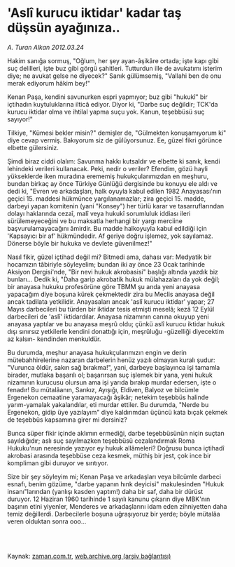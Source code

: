 # 'Aslî kurucu iktidar' kadar taş düşsün ayağınıza..

*A. Turan Alkan 2012.03.24*

<td class="columnist-detail">
<p>Hakim sanığa sormuş, "Oğlum, her şey ayan-âşikâre ortada; işte kapı gibi suç delilleri, işte buz gibi görgü şahitleri. Tutturdun ille de avukatımı isterim diye; ne avukat gelse ne diyecek?" Sanık gülümsemiş, "Vallahi ben de onu merak ediyorum hâkim bey!"</p>
<p>
<div id="haberMetinDiv">
<p>Kenan Paşa, kendini savunurken espri yapmıyor; buz gibi "hukukî" bir içtihadın kuytuluklarına ilticâ ediyor. Diyor ki, "Darbe suç değildir; TCK'da kurucu iktidar olma ve ihtilal yapma suçu yok. Kanun, teşebbüsü suç sayıyor!"
<p>Tilkiye, "Kümesi bekler misin?" demişler de, "Gülmekten konuşamıyorum ki" diye cevap vermiş. Bakıyorum siz de gülüyorsunuz. Ee, güzel fikri görünce elbette gülersiniz.
<p>Şimdi biraz ciddi olalım: Savunma hakkı kutsaldır ve elbette ki sanık, kendi lehindeki verileri kullanacak. Peki, nedir o veriler? Efendim, gözü hayli yükseklerde iken muradına erememiş hukukçularımızdan en meşhuru, bundan birkaç ay önce Türkiye Günlüğü dergisinde bu konuyu ele aldı ve dedi ki, "Evren ve arkadaşları, halk oyuyla kabul edilen 1982 Anayasası'nın geçici 15. maddesi hükmünce yargılanamazlar; zira geçici 15. madde, darbeyi yapan komitenin (yani "Konsey") her türlü karar ve tasarruflarından dolayı haklarında cezaî, malî veya hukukî sorumluluk iddiası ileri sürülemeyeceğini ve bu maksatla herhangi bir yargı merciine başvurulamayacağını âmirdir. Bu madde halkoyuyla kabul edildiği için 'Kapsayıcı bir af' hükmündedir. Af geriye doğru işlemez, yok sayılamaz. Dönerse böyle bir hukuka ve devlete güvenilmez!"
<p>Nasıl fikir, güzel içtihad değil mi? Bitmedi ama, dahası var: Medyatik bir hocamızın tâbiriyle söyleyelim; bundan iki ay önce 23 Ocak tarihinde Aksiyon Dergisi'nde, "Bir nevi hukuk akrobasisi" başlığı altında yazdık biz bunları... Dedik ki, "Daha garip akrobatik hukuk mülahazaları da yok değil; bir anayasa hukuku profesörüne göre TBMM şu anda yeni anayasa yapacağım diye boşuna kürek çekmektedir zira bu Meclis anayasa değil ancak tadilata yetkilidir. Anayasaları ancak 'aslî kurucu iktidar' yapar; 27 Mayıs darbecileri bu türden bir iktidar tesis etmişti meselâ; kezâ 12 Eylül darbecileri de 'aslî' iktidardılar. Anayasa nizamının canına okuyup yeni anayasa yaptılar ve bu anayasa meşrû oldu; çünkü aslî kurucu iktidar hukuk dışı sınırsız yetkilerle kendini donattığı için, meşrûluğu -güzelliği diyecektim az kalsın- kendinden menkuldür.
<p>Bu durumda, meşhur anayasa hukukçularımızın engin ve derin mütebahhirelerine nazaran darbelerin henüz yazılı olmayan kuralı şudur: "Vurunca öldür, sakın sağ bırakma!", yani, darbeye başlayınca işi tamamla birader, mutlaka başarılı ol; başarırsan suç işlemek bir yana, yeni hukuk nizamının kurucusu olursun ama işi yarıda bırakıp murdar edersen, işte o fenadır! Bu mütalâanın, Sarıkız, Ayışığı, Eldiven, Balyoz ve bilcümle Ergenekon cemaatine yaramayacağı âşikâr; netekim teşebbüs halinde yarım-yamalak yakalandılar, eti murdar ettiler. Bu durumda, "Nerde bu Ergenekon, gidip üye yazılayım" diye kaldırımdan üçüncü kata bıçak çekmek de teşebbüs kapsamına girer mi dersiniz?
<p>Bunca süper fikir içinde aklımın ermediği, darbe teşebbüsünün niçin suçtan sayıldığıdır; aslı suç sayılmazken teşebbüsü cezalandırmak Roma Hukuku'nun neresinde yazıyor ey hukuk allâmeleri? Doğrusu bunca içtihadî akrobasi arasında teşebbüse ceza kesmek, müthiş bir jest, çok ince bir kompliman gibi duruyor ve sırıtıyor.
<p>Size bir şey söyleyim mi; Kenan Paşa ve arkadaşları veya bilcümle darbeci esnafı, benim gözüme, "darbe yapanın hınk deyicisi" makulesinden "Hukuk insanı"larından (yanlışı kasden yaptım!) daha bir saf, daha bir dürüst duruyor. 12 Haziran 1960 tarihinde 1 sayılı kanunu çıkarın diye MBK'nın başının etini yiyenler, Menderes ve arkadaşlarını idam eden zihniyetten daha temiz değillerdi. Darbecilerle boşuna uğraşıyoruz bir yerde; böyle mütalâa veren olduktan sonra ooo... </p></p></p></p></p></p></p></div>
</p>


<p><br>
		 </br></p></td>

Kaynak: [zaman.com.tr](http://zaman.com.tr/yazar.do?yazino=1263364), [web.archive.org (arşiv bağlantısı)](http://web.archive.org/web/20120328034417/http://zaman.com.tr:80/yazar.do?yazino=1263364)
